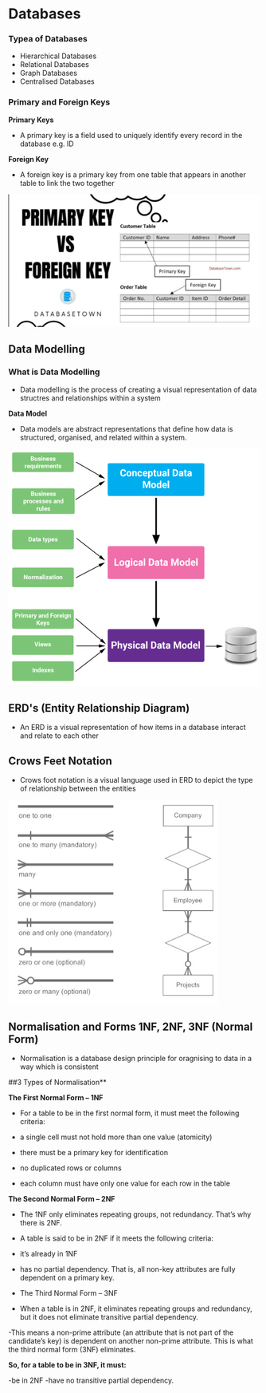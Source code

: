 # Databases

### Typea of Databases
- Hierarchical Databases
- Relational Databases
- Graph Databases
- Centralised Databases

### Primary and Foreign Keys

**Primary Keys**
- A primary key is a field used to uniquely identify every record in the database e.g. ID

**Foreign Key**
- A foreign key is a primary key from one table that appears in another table to link the two together

![](./images/PrimaryForeignKey.png)

## Data Modelling

### What is Data Modelling
- Data modelling is the process of creating a visual representation of data structres and relationships within a system

**Data Model**
- Data models are abstract representations that define how data is structured, organised, and related within a system.

![](./images/DataModel.png)

## ERD's (Entity Relationship Diagram)
- An ERD is a visual representation of how items in a database interact and relate to each other

## Crows Feet Notation
- Crows foot notation is a visual language used in ERD to depict the type of relationship between the entities


![](./images/CrowsFoot.png)

## Normalisation and Forms 1NF, 2NF, 3NF (Normal Form)
- Normalisation is a database design principle for oragnising to data in a way which is consistent

##3 Types of Normalisation**

**The First Normal Form – 1NF**
- For a table to be in the first normal form, it must meet the following criteria:

- a single cell must not hold more than one value (atomicity)
- there must be a primary key for identification
- no duplicated rows or columns
- each column must have only one value for each row in the table

**The Second Normal Form – 2NF**
- The 1NF only eliminates repeating groups, not redundancy. That’s why there is 2NF.

- A table is said to be in 2NF if it meets the following criteria:

- it’s already in 1NF
- has no partial dependency. That is, all non-key attributes are fully dependent on a primary key.
- The Third Normal Form – 3NF
- When a table is in 2NF, it eliminates repeating groups and redundancy, but it does not eliminate transitive partial dependency.

-This means a non-prime attribute (an attribute that is not part of the candidate’s key) is dependent on another non-prime attribute. This is what the third normal form (3NF) eliminates.

**So, for a table to be in 3NF, it must:**

-be in 2NF
-have no transitive partial dependency.